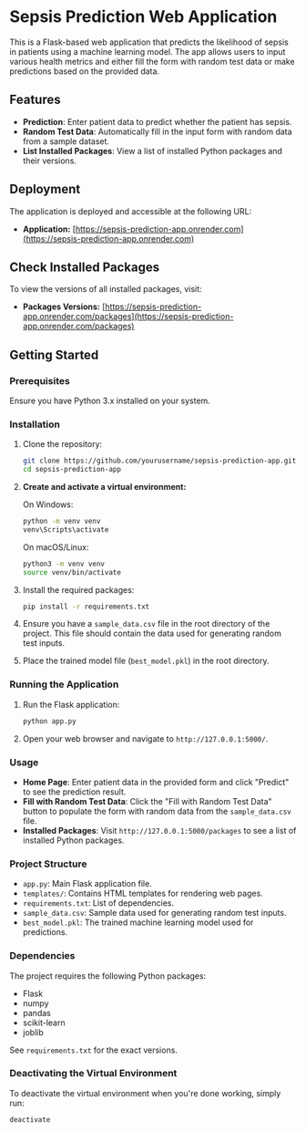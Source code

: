 # Sepsis Prediction Web Application

This is a Flask-based web application that predicts the likelihood of sepsis in patients using a machine learning model. The app allows users to input various health metrics and either fill the form with random test data or make predictions based on the provided data.

## Features

- **Prediction**: Enter patient data to predict whether the patient has sepsis.
- **Random Test Data**: Automatically fill in the input form with random data from a sample dataset.
- **List Installed Packages**: View a list of installed Python packages and their versions.

## Deployment

The application is deployed and accessible at the following URL:

- **Application:** [https://sepsis-prediction-app.onrender.com](https://sepsis-prediction-app.onrender.com)

## Check Installed Packages

To view the versions of all installed packages, visit:

- **Packages Versions:** [https://sepsis-prediction-app.onrender.com/packages](https://sepsis-prediction-app.onrender.com/packages)



## Getting Started

### Prerequisites

Ensure you have Python 3.x installed on your system.

### Installation

1. Clone the repository:
    ```bash
    git clone https://github.com/yourusername/sepsis-prediction-app.git
    cd sepsis-prediction-app
    ```

2. **Create and activate a virtual environment:**

    On Windows:
    ```bash
    python -m venv venv
    venv\Scripts\activate
    ```

    On macOS/Linux:
    ```bash
    python3 -m venv venv
    source venv/bin/activate
    ```

3. Install the required packages:
    ```bash
    pip install -r requirements.txt
    ```

4. Ensure you have a `sample_data.csv` file in the root directory of the project. This file should contain the data used for generating random test inputs.

5. Place the trained model file (`best_model.pkl`) in the root directory.

### Running the Application

1. Run the Flask application:
    ```bash
    python app.py
    ```

2. Open your web browser and navigate to `http://127.0.0.1:5000/`.

### Usage

- **Home Page**: Enter patient data in the provided form and click "Predict" to see the prediction result.
- **Fill with Random Test Data**: Click the "Fill with Random Test Data" button to populate the form with random data from the `sample_data.csv` file.
- **Installed Packages**: Visit `http://127.0.0.1:5000/packages` to see a list of installed Python packages.

### Project Structure

- `app.py`: Main Flask application file.
- `templates/`: Contains HTML templates for rendering web pages.
- `requirements.txt`: List of dependencies.
- `sample_data.csv`: Sample data used for generating random test inputs.
- `best_model.pkl`: The trained machine learning model used for predictions.

### Dependencies

The project requires the following Python packages:
- Flask
- numpy
- pandas
- scikit-learn
- joblib

See `requirements.txt` for the exact versions.

### Deactivating the Virtual Environment

To deactivate the virtual environment when you're done working, simply run:

```bash
deactivate
